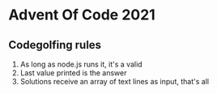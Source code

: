 # Advent Of Code 2021

## Codegolfing rules

1. As long as node.js runs it, it's a valid
2. Last value printed is the answer
3. Solutions receive an array of text lines as input, that's all
